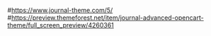 #https://www.journal-theme.com/5/
#https://preview.themeforest.net/item/journal-advanced-opencart-theme/full_screen_preview/4260361
